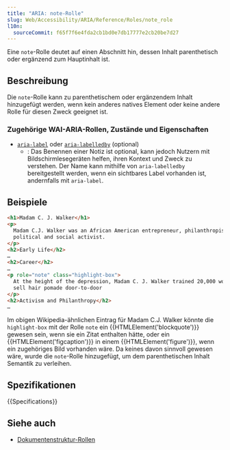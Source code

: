 ```yaml
---
title: "ARIA: note-Rolle"
slug: Web/Accessibility/ARIA/Reference/Roles/note_role
l10n:
  sourceCommit: f65f7f6e4fda2cb1bd0e7db17777e2cb20be7d27
---
```


Eine `note`-Rolle deutet auf einen Abschnitt hin, dessen Inhalt parenthetisch oder ergänzend zum Hauptinhalt ist.

## Beschreibung

Die `note`-Rolle kann zu parenthetischem oder ergänzendem Inhalt hinzugefügt werden, wenn kein anderes natives Element oder keine andere Rolle für diesen Zweck geeignet ist.

### Zugehörige WAI-ARIA-Rollen, Zustände und Eigenschaften

- [`aria-label`](/de/docs/Web/Accessibility/ARIA/Reference/Attributes/aria-label) oder [`aria-labelledby`](/de/docs/Web/Accessibility/ARIA/Reference/Attributes/aria-labelledby) (optional)
  - : Das Benennen einer Notiz ist optional, kann jedoch Nutzern mit Bildschirmlesegeräten helfen, ihren Kontext und Zweck zu verstehen. Der Name kann mithilfe von `aria-labelledby` bereitgestellt werden, wenn ein sichtbares Label vorhanden ist, andernfalls mit `aria-label`.

## Beispiele

```html
<h1>Madam C. J. Walker</h1>
<p>
  Madam C.J. Walker was an African American entrepreneur, philanthropist, and
  political and social activist.
</p>
<h2>Early Life</h2>
…
<h2>Career</h2>
…
<p role="note" class="highlight-box">
  At the height of the depression, Madam C. J. Walker trained 20,000 women to
  sell hair pomade door-to-door
</p>
<h2>Activism and Philanthropy</h2>
…
```

Im obigen Wikipedia-ähnlichen Eintrag für Madam C.J. Walker könnte die `highlight-box` mit der Rolle `note` ein {{HTMLElement('blockquote')}} gewesen sein, wenn sie ein Zitat enthalten hätte, oder ein {{HTMLElement('figcaption')}} in einem {{HTMLElement('figure')}}, wenn ein zugehöriges Bild vorhanden wäre. Da keines davon sinnvoll gewesen wäre, wurde die `note`-Rolle hinzugefügt, um dem parenthetischen Inhalt Semantik zu verleihen.

## Spezifikationen

{{Specifications}}

## Siehe auch

- [Dokumentenstruktur-Rollen](/de/docs/Web/Accessibility/ARIA/Reference/Roles#1._document_structure_roles)
